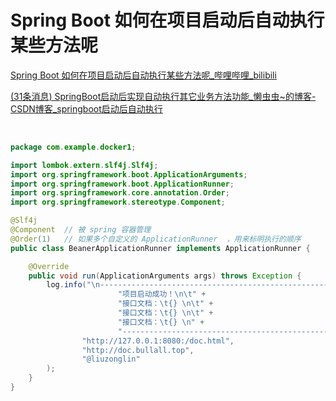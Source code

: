 # Spring Boot 如何在项目启动后自动执行某些方法呢

[Spring Boot 如何在项目启动后自动执行某些方法呢_哔哩哔哩_bilibili](https://www.bilibili.com/video/BV1NR4y1U7em/?spm_id_from=333.999.0.0&vd_source=9bfc54d2ed901f1eab04708cc346c2f5)

[(31条消息) SpringBoot启动后实现自动执行其它业务方法功能_懒虫虫~的博客-CSDN博客_springboot启动后自动执行](https://blog.csdn.net/jike11231/article/details/118149202)

‍

```java
package com.example.docker1;

import lombok.extern.slf4j.Slf4j;
import org.springframework.boot.ApplicationArguments;
import org.springframework.boot.ApplicationRunner;
import org.springframework.core.annotation.Order;
import org.springframework.stereotype.Component;

@Slf4j
@Component	// 被 spring 容器管理
@Order(1)	// 如果多个自定义的 ApplicationRunner  ，用来标明执行的顺序
public class BeanerApplicationRunner implements ApplicationRunner {

    @Override
    public void run(ApplicationArguments args) throws Exception {
        log.info("\n-----------------------------------------------------------\n\t" +
                        "项目启动成功！\n\t" +
                        "接口文档：\t{} \n\t" +
                        "接口文档：\t{} \n\t" +
                        "接口文档：\t{} \n" +
                        "-----------------------------------------------------------",
                "http://127.0.0.1:8080:/doc.html",
                "http://doc.bullall.top",
                "@liuzonglin"
        );
    }
}
```

‍
